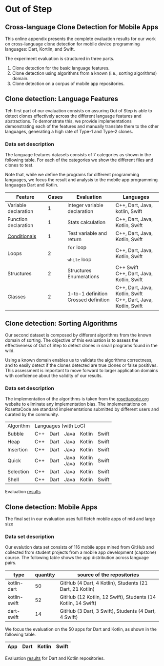# Out of Step

## Cross-language Clone Detection for Mobile Apps

This online appendix presents the complete evaluation results for our work on cross-language clone detection for mobile device programming languages: Dart, Kortlin, and Swift.

The experiment evaluation is structured in three parts.

1. Clone detection for the basic language features.
2. Clone detection using algorithms from a known (i.e., sorting algorithms) domain.
3. Clone detection on a corpus of mobile app repositories.

## Clone detection: Language Features

Teh first part of our evaluation consists on assuring Out of Step is able to detect clones effectively across the different language features and abstractions. To demonstrate this, we provide implementations demonstrating each of the features and manually translate them to the other languages, generating a high rate of Type-1 and Type-2 clones.

### Data set description

The language features datasets consists of 7 categories as shown in the following table. For each of the categories we show the different files and clones to test.

Note that, while we define the programs for different programming languages, we focus the result and analysis to the mobile app programming languages Dart and Kotlin.

Feature | Cases | Evaluation | Languages
------ | -------------- | -------------- | --------------
Variable declaration | 1 | integer variable declaration | C++, Dart, Java, kotlin, Swift
Function declaration | 1 | Stats calculation | C++, Dart, Java, Kotlin, Swift
[Conditionals](./conditionals.md) | 1 | Test variable and return | C++, Dart, Java, Kotlin, Swift
Loops | 2 | `for` loop <br><br> `while` loop | C++, Dart, Java, Kotlin, Swift
Structures | 2 | Structures <br> Enumerations | C++ Swift <br> C++, Dart, Java, Kotlin, Swift
Classes | 2 | 1-to-1 definition <br> Crossed definition | C++, Dart, Java, Kotlin, Swift <br> C++, Dart, Java, Kotlin, Swift

## Clone detection: Sorting Algorithms

Our second dataset is composed by different algorithms from the known domain of sorting. The objective of this evaluation is to assess the effectiveness of Out of Step to detect clones in small programs found in the wild.

Using a known domain enables us to validate the algorithms correctness, and to easily detect if the clones detected are true clones or false positives. This assessment is important to move forward to larger application domains with confidence about the validity of our results.

### Data set description

The implementation of the algorithms is taken from the [rosettacode.org](https://rosettacode.org/wiki/Rosetta_Code) website to eliminate any implementation bias. The implementations on RosettaCode are standard implementations submitted by different users and curated by the community.

<table>
<td> Algorithm </td> <td colspan=5> Languages (with LoC) </td>
<tr>
  <td>Bubble</td> <td> C++ </td> <td> Dart </td><td> Java </td> <td> Kotlin </td> <td> Swift </td>
</tr>
<tr>
  <td>Heap</td> <td> C++ </td> <td> Dart </td><td> Java </td> <td> Kotlin </td> <td> Swift </td>
</tr>
<tr>
  <td>Insertion</td> <td> C++ </td> <td> Dart </td><td> Java </td> <td> Kotlin </td> <td> Swift </td>
</tr>
<tr>
  <td>Quick</td> <td> C++ </td> <td> Dart </td><td> Java <br> Java </td> <td> Kotlin <br> Kotlin </td> <td> Swift </td>
</tr>
<tr>
  <td>Selection</td> <td> C++ </td> <td> Dart </td><td> Java </td> <td> Kotlin </td> <td> Swift </td>
</tr>
<tr>
  <td>Shell</td> <td> C++ </td> <td> Dart </td><td> Java </td> <td> Kotlin </td> <td> Swift </td>
</tr>
</table>

Evaluation [results](./sorting.md)

## Clone detection: Mobile Apps

The final set in our evaluation uses full fletch mobile apps of mid and large size

### Data set description

Our evalution data set consists of 116 mobile apps mined from GitHub and collected from student projects from a mobile app development (capstone) course. The following table shows the app distribution across language pairs.

**type** | **quantity** | **source of the repositories**
---- | ---- | ----
kotlin-dart | 50 | GitHub (4 Dart, 4 Kotlin), Students (21 Dart, 21 Kotlin)
kotlin-swift | 52 | GitHub (12 Kotlin, 12 Swift), Students (14 Kotlin, 14 Swift)
dart-swift | 14 | GitHub (3 Dart, 3 Swift), Students (4 Dart, 4 Swift)

We focus the evaluation on the 50 apps for Dart and Kotlin, as shown in the following table.

App | Dart | Kotlin | Swift
------ | -------------- | -------------- | --------------

Evaluation [results](./mobile_apps.md) for Dart and Kotlin repositories.
